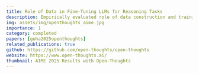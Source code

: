 ```yaml
---
title: Role of Data in Fine-Tuning LLMs for Reasoning Tasks
description: Empirically evaluated role of data construction and training recipes for finetuning of LLMs for reasoning tasks. The project created OpenThought finetuned models, whose early versions matched the DeepSeek-R1 performance on AIME and LiveCodeBench etc.
img: assets/img/openthoughts_aime.jpg
importance: 1
category: completed
papers: [guha2025openthoughts]
related_publications: true
github: https://github.com/open-thoughts/open-thoughts
website: https://www.open-thoughts.ai/
thumbnail: AIME 2025 Results with Open-Thoughts
---
```


